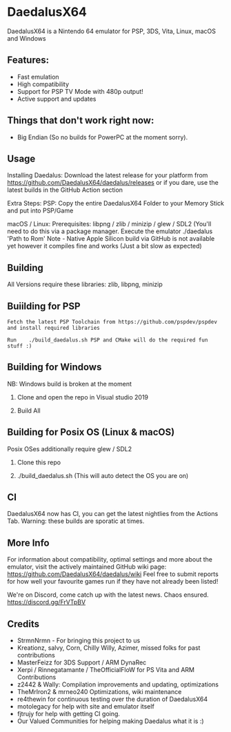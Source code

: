 # DaedalusX64
 
DaedalusX64 is a Nintendo 64 emulator for PSP, 3DS, Vita, Linux, macOS and Windows
 
## Features:

- Fast emulation
- High compatibility
- Support for PSP TV Mode with 480p output!
- Active support and updates

## Things that don't work right now:
- Big Endian (So no builds for PowerPC at the moment sorry).
 
## Usage
 
Installing Daedalus:
Download the latest release for your platform from https://github.com/DaedalusX64/daedalus/releases or if you dare, use the latest builds in the GitHub Action section

Extra Steps:
PSP: Copy the entire DaedalusX64 Folder to your Memory Stick and put into PSP/Game

macOS / Linux:
 Prerequisites: libpng / zlib / minizip / glew / SDL2 (You'll need to do this via a package manager.
 Execute the emulator ./daedalus 'Path to Rom' 
Note - Native Apple Silicon build via GitHub is not available yet however it compiles fine and works (Just a bit slow as expected)
## Building
All Versions require these libraries: zlib, libpng, minizip
 ## Buiilding for PSP
    Fetch the latest PSP Toolchain from https://github.com/pspdev/pspdev and install required libraries
    
    Run    ./build_daedalus.sh PSP and CMake will do the required fun stuff :)

## Building for Windows 

NB: Windows build is broken at the moment 

1) Clone and open the repo in Visual studio 2019

2) Build All

## Building for Posix OS (Linux & macOS)
Posix OSes additionally require glew / SDL2

1) Clone this repo 

2) ./build_daedalus.sh (This will auto detect the OS you are on)
 
 ## CI
 DaedalusX64 now has CI, you can get the latest nightlies from the Actions Tab.
 Warning: these builds are sporatic at times.

## More Info
 
For information about compatibility, optimal settings and more about the emulator, visit the actively maintained GitHub wiki page: https://github.com/DaedalusX64/daedalus/wiki Feel free to submit reports for how well your favourite games run if they have not already been listed!
 
We're on Discord, come catch up with the latest news. Chaos ensured. https://discord.gg/FrVTpBV
 
## Credits
- StrmnNrmn - For bringing this project to us
- Kreationz, salvy, Corn, Chilly Willy, Azimer, missed folks for past contributions
- MasterFeizz for 3DS Support / ARM DynaRec
- Xerpi / Rinnegatamante / TheOfficialFloW for PS Vita and ARM Contributions
- z2442 & Wally: Compilation improvements and updating, optimizations
- TheMrIron2 & mrneo240 Optimizations, wiki maintenance
- re4thewin for continuous testing over the duration of DaedalusX64
- motolegacy for help with site and emulator itself
- fjtrujy for help with getting CI going.
- Our Valued Communities for helping making Daedalus what it is :)
